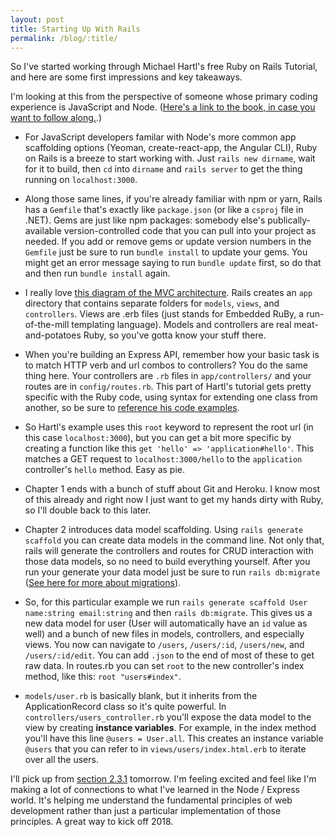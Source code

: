 ```yaml
---
layout: post
title: Starting Up With Rails
permalink: /blog/:title/
---
```


So I've started working through Michael Hartl's free Ruby on Rails Tutorial, and here are some first impressions and key takeaways.

I'm looking at this from the perspective of someone whose primary coding experience is JavaScript and Node. ([Here's a link to the book, in case you want to follow along.](https://www.railstutorial.org/book).)

* For JavaScript developers familar with Node's more common app scaffolding options (Yeoman, create-react-app, the Angular CLI), Ruby on Rails is a breeze to start working with. Just `rails new dirname`, wait for it to build, then `cd` into `dirname` and `rails server` to get the thing running on `localhost:3000`.

* Along those same lines, if you're already familiar with npm or yarn, Rails has a `Gemfile` that's exactly like `package.json` (or like a `csproj` file in .NET). Gems are just like npm packages: somebody else's publically-available version-controlled code that you can pull into your project as needed. If you add or remove gems or update version numbers in the `Gemfile` just be sure to run `bundle install` to update your gems. You might get an error message saying to run `bundle update` first, so do that and then run `bundle install` again.

* I really love [this diagram of the MVC architecture](https://softcover.s3.amazonaws.com/636/ruby_on_rails_tutorial_4th_edition/images/figures/mvc_schematic.png). Rails creates an `app` directory that contains separate folders for `models`, `views`, and `controllers`. Views are .erb files (just stands for Embedded RuBy, a run-of-the-mill templating language). Models and controllers are real meat-and-potatoes Ruby, so you've gotta know your stuff there.

* When you're building an Express API, remember how your basic task is to match HTTP verb and url combos to controllers? You do the same thing here. Your controllers are `.rb` files in `app/controllers/` and your routes are in `config/routes.rb`. This part of Hartl's tutorial gets pretty specific with the Ruby code, using syntax for extending one class from another, so be sure to [reference his code examples](https://www.railstutorial.org/book/beginning#sec-hello_world).

* So Hartl's example uses this `root` keyword to represent the root url (in this case `localhost:3000`), but you can get a bit more specific by creating a function like this `get 'hello' => 'application#hello'`. This matches a GET request to `localhost:3000/hello` to the `application` controller's `hello` method. Easy as pie.

* Chapter 1 ends with a bunch of stuff about Git and Heroku. I know most of this already and right now I just want to get my hands dirty with Ruby, so I'll double back to this later.

* Chapter 2 introduces data model scaffolding. Using `rails generate scaffold` you can create data models in the command line. Not only that, rails will generate the controllers and routes for CRUD interaction with those data models, so no need to build everything yourself. After you run your generate your data model just be sure to run `rails db:migrate` ([See here for more about migrations](http://guides.rubyonrails.org/v3.2/migrations.html)).

* So, for this particular example we run `rails generate scaffold User name:string email:string` and then `rails db:migrate`. This gives us a new data model for user (User will automatically have an `id` value as well) and a bunch of new files in models, controllers, and especially views. You now can navigate to `/users`, `/users/:id`, `/users/new`, and `/users/:id/edit`. You can add `.json` to the end of most of these to get raw data. In routes.rb you can set `root` to the new controller's index method, like this: `root "users#index"`.

* `models/user.rb` is basically blank, but it inherits from the ApplicationRecord class so it's quite powerful. In `controllers/users_controller.rb` you'll expose the data model to the view by creating **instance variables**. For example, in the index method you'll have this line `@users = User.all`. This creates an instance variable `@users` that you can refer to in `views/users/index.html.erb` to iterate over all the users.

I'll pick up from [section 2.3.1](https://www.railstutorial.org/book/toy_app#sec-a_micropost_microtour) tomorrow. I'm feeling excited and feel like I'm making a lot of connections to what I've learned in the Node / Express world. It's helping me understand the fundamental principles of web development rather than just a particular implementation of those principles. A great way to kick off 2018.
